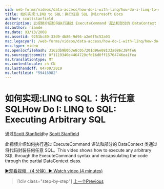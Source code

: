 ```yaml
---
uid: web-forms/videos/data-access/how-do-i-with-linq/how-do-i-linq-to-sql-executing-arbitrary-sql
title: 如何实现:LINQ to SQL：执行任意 SQL |Microsoft Docs
author: scottstanfield
description: 此视频介绍如何执行通过 ExecuteCommand 语法和部分的 DataContext 类通过将代码封装任何任意 SQL。
ms.author: riande
ms.date: 03/13/2008
ms.assetid: 9251bc80-33d9-4b86-9d96-a2e6f5c52a03
msc.legacyurl: /web-forms/videos/data-access/how-do-i-with-linq/how-do-i-linq-to-sql-executing-arbitrary-sql
msc.type: video
ms.openlocfilehash: 3162db9b0b3e8c057201d96e08133a086c384fe6
ms.sourcegitcommit: 0f1119340e4464720cfd16d0ff15764746ea1fea
ms.translationtype: MT
ms.contentlocale: zh-CN
ms.lasthandoff: 04/09/2019
ms.locfileid: "59416982"
---
```

# <a name="how-do-i-linq-to-sql-executing-arbitrary-sql"></a><span data-ttu-id="4525c-103">如何实现:LINQ to SQL：执行任意 SQL</span><span class="sxs-lookup"><span data-stu-id="4525c-103">How Do I: LINQ to SQL: Executing Arbitrary SQL</span></span>

<span data-ttu-id="4525c-104">通过[Scott Stanfield](https://github.com/scottstanfield)</span><span class="sxs-lookup"><span data-stu-id="4525c-104">by [Scott Stanfield](https://github.com/scottstanfield)</span></span>

<span data-ttu-id="4525c-105">此视频介绍如何执行通过 ExecuteCommand 语法和部分的 DataContext 类通过将代码封装任何任意 SQL。</span><span class="sxs-lookup"><span data-stu-id="4525c-105">This video shows how to execute any arbitrary SQL through the ExecuteCommand syntax and encapsulating the code through the partial DataContext class.</span></span>

[<span data-ttu-id="4525c-106">&#9654;观看视频 （4 分钟）</span><span class="sxs-lookup"><span data-stu-id="4525c-106">&#9654; Watch video (4 minutes)</span></span>](https://channel9.msdn.com/Blogs/ASP-NET-Site-Videos/how-do-i-linq-to-sql-executing-arbitrary-sql)

> [!div class="step-by-step"]
> [<span data-ttu-id="4525c-107">上一个</span><span class="sxs-lookup"><span data-stu-id="4525c-107">Previous</span></span>](how-do-i-linq-to-sql-updating-with-stored-procedures.md)
